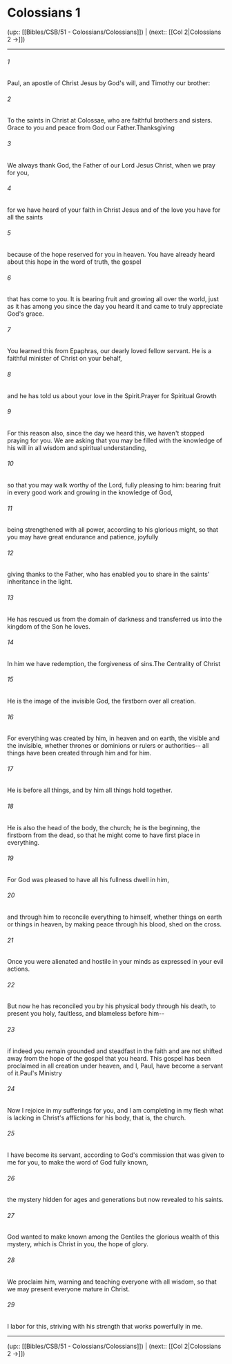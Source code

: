 # Colossians 1

(up:: [[Bibles/CSB/51 - Colossians/Colossians]]) | (next:: [[Col 2|Colossians 2 →]])

***


###### 1 
Paul, an apostle of Christ Jesus by God's will, and Timothy our brother: 

###### 2 
To the saints in Christ at Colossae, who are faithful brothers and sisters. Grace to you and peace from God our Father.Thanksgiving 

###### 3 
We always thank God, the Father of our Lord Jesus Christ, when we pray for you, 

###### 4 
for we have heard of your faith in Christ Jesus and of the love you have for all the saints 

###### 5 
because of the hope reserved for you in heaven. You have already heard about this hope in the word of truth, the gospel 

###### 6 
that has come to you. It is bearing fruit and growing all over the world, just as it has among you since the day you heard it and came to truly appreciate God's grace. 

###### 7 
You learned this from Epaphras, our dearly loved fellow servant. He is a faithful minister of Christ on your behalf, 

###### 8 
and he has told us about your love in the Spirit.Prayer for Spiritual Growth 

###### 9 
For this reason also, since the day we heard this, we haven't stopped praying for you. We are asking that you may be filled with the knowledge of his will in all wisdom and spiritual understanding, 

###### 10 
so that you may walk worthy of the Lord, fully pleasing to him: bearing fruit in every good work and growing in the knowledge of God, 

###### 11 
being strengthened with all power, according to his glorious might, so that you may have great endurance and patience, joyfully 

###### 12 
giving thanks to the Father, who has enabled you to share in the saints' inheritance in the light. 

###### 13 
He has rescued us from the domain of darkness and transferred us into the kingdom of the Son he loves. 

###### 14 
In him we have redemption, the forgiveness of sins.The Centrality of Christ 

###### 15 
He is the image of the invisible God, the firstborn over all creation. 

###### 16 
For everything was created by him, in heaven and on earth, the visible and the invisible, whether thrones or dominions or rulers or authorities-- all things have been created through him and for him. 

###### 17 
He is before all things, and by him all things hold together. 

###### 18 
He is also the head of the body, the church; he is the beginning, the firstborn from the dead, so that he might come to have first place in everything. 

###### 19 
For God was pleased to have all his fullness dwell in him, 

###### 20 
and through him to reconcile everything to himself, whether things on earth or things in heaven, by making peace through his blood, shed on the cross. 

###### 21 
Once you were alienated and hostile in your minds as expressed in your evil actions. 

###### 22 
But now he has reconciled you by his physical body through his death, to present you holy, faultless, and blameless before him-- 

###### 23 
if indeed you remain grounded and steadfast in the faith and are not shifted away from the hope of the gospel that you heard. This gospel has been proclaimed in all creation under heaven, and I, Paul, have become a servant of it.Paul's Ministry 

###### 24 
Now I rejoice in my sufferings for you, and I am completing in my flesh what is lacking in Christ's afflictions for his body, that is, the church. 

###### 25 
I have become its servant, according to God's commission that was given to me for you, to make the word of God fully known, 

###### 26 
the mystery hidden for ages and generations but now revealed to his saints. 

###### 27 
God wanted to make known among the Gentiles the glorious wealth of this mystery, which is Christ in you, the hope of glory. 

###### 28 
We proclaim him, warning and teaching everyone with all wisdom, so that we may present everyone mature in Christ. 

###### 29 
I labor for this, striving with his strength that works powerfully in me.

***

(up:: [[Bibles/CSB/51 - Colossians/Colossians]]) | (next:: [[Col 2|Colossians 2 →]])
